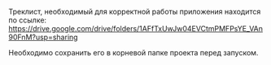 Треклист, необходимый для корректной работы приложения находится по ссылке:
https://drive.google.com/drive/folders/1AFfTxUwJw04EVCtmPMFPsYE_VAn90FnM?usp=sharing

Необходимо сохранить его в корневой папке проекта перед запуском.
